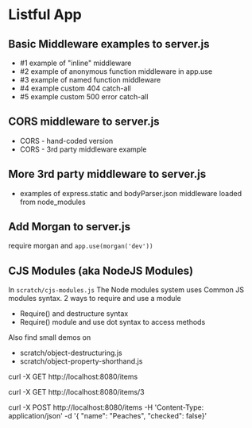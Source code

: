Listful App
============================

## Basic Middleware examples to server.js
- #1 example of "inline" middleware
- #2 example of anonymous function middleware in app.use
- #3 example of named function middleware
- #4 example custom 404 catch-all
- #5 example custom 500 error catch-all

## CORS middleware to server.js
- CORS - hand-coded version
- CORS - 3rd party middleware example

## More 3rd party middleware to server.js
- examples of express.static and bodyParser.json middleware loaded from node_modules

## Add Morgan to server.js
require morgan and `app.use(morgan('dev'))`

## CJS Modules (aka NodeJS Modules)
In `scratch/cjs-modules.js`
The Node modules system uses Common JS modules syntax. 
2 ways to require and use a module
- Require() and destructure syntax
- Require() module and use dot syntax to access methods

Also find small demos on 
- scratch/object-destructuring.js
- scratch/object-property-shorthand.js


curl -X GET http://localhost:8080/items

curl -X GET http://localhost:8080/items/3

curl -X POST http://localhost:8080/items -H 'Content-Type: application/json' -d '{
"name": "Peaches", "checked": false}'